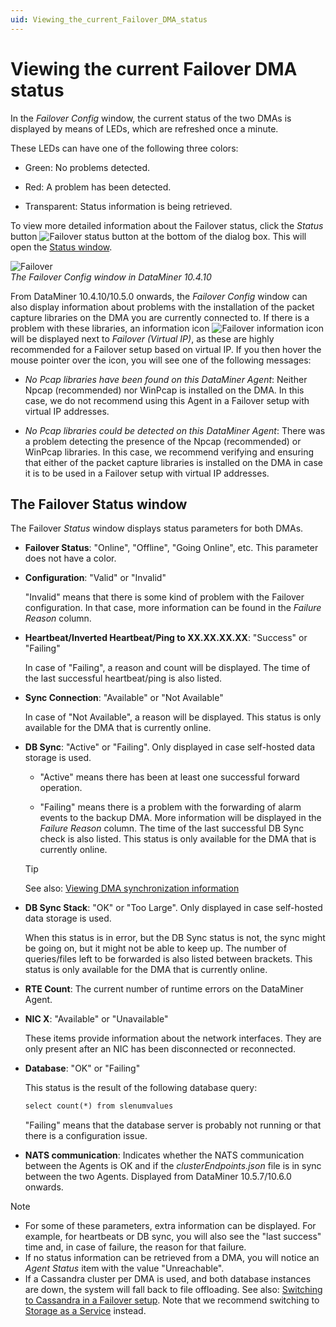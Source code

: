 ```yaml
---
uid: Viewing_the_current_Failover_DMA_status
---
```


# Viewing the current Failover DMA status

In the *Failover Config* window, the current status of the two DMAs is displayed by means of LEDs, which are refreshed once a minute.

These LEDs can have one of the following three colors:

- Green: No problems detected.

- Red: A problem has been detected.

- Transparent: Status information is being retrieved.

To view more detailed information about the Failover status, click the *Status* button ![Failover status button](~/dataminer/images/Failover_status_button.png) at the bottom of the dialog box. This will open the [Status window](#the-failover-status-window).

![Failover](~/dataminer/images/Failover10_4_10.png)<br>
*The Failover Config window in DataMiner 10.4.10*

From DataMiner 10.4.10/10.5.0 onwards<!--RN 40257 + RN 40267-->, the *Failover Config* window can also display information about problems with the installation of the packet capture libraries on the DMA you are currently connected to. If there is a problem with these libraries, an information icon ![Failover information icon](~/dataminer/images/Failover_information_icon.png) will be displayed next to *Failover (Virtual IP)*, as these are highly recommended for a Failover setup based on virtual IP. If you then hover the mouse pointer over the icon, you will see one of the following messages:

- *No Pcap libraries have been found on this DataMiner Agent*: Neither Npcap (recommended) nor WinPcap is installed on the DMA. In this case, we do not recommend using this Agent in a Failover setup with virtual IP addresses.

- *No Pcap libraries could be detected on this DataMiner Agent*: There was a problem detecting the presence of the Npcap (recommended) or WinPcap libraries. In this case, we recommend verifying and ensuring that either of the packet capture libraries is installed on the DMA in case it is to be used in a Failover setup with virtual IP addresses.

## The Failover Status window

The Failover *Status* window displays status parameters for both DMAs.

- **Failover Status**: "Online", "Offline", "Going Online", etc. This parameter does not have a color.

- **Configuration**: "Valid" or "Invalid"

  "Invalid" means that there is some kind of problem with the Failover configuration. In that case, more information can be found in the *Failure Reason* column.

- **Heartbeat/Inverted Heartbeat/Ping to XX.XX.XX.XX**: "Success" or "Failing"

  In case of "Failing", a reason and count will be displayed. The time of the last successful heartbeat/ping is also listed.

- **Sync Connection**: "Available" or "Not Available"

  In case of "Not Available", a reason will be displayed. This status is only available for the DMA that is currently online.

- **DB Sync**: "Active" or "Failing". Only displayed in case self-hosted data storage is used.

  - "Active" means there has been at least one successful forward operation.
  
  - "Failing" means there is a problem with the forwarding of alarm events to the backup DMA. More information will be displayed in the *Failure Reason* column. The time of the last successful DB Sync check is also listed. This status is only available for the DMA that is currently online.

  > [!TIP]
  > See also: [Viewing DMA synchronization information](xref:Synchronizing_the_DMA_databases#viewing-dma-synchronization-information)

- **DB Sync Stack**: "OK" or "Too Large". Only displayed in case self-hosted data storage is used.

  When this status is in error, but the DB Sync status is not, the sync might be going on, but it might not be able to keep up. The number of queries/files left to be forwarded is also listed between brackets. This status is only available for the DMA that is currently online.

- **RTE Count**: The current number of runtime errors on the DataMiner Agent.

- **NIC X**: "Available" or "Unavailable"

  These items provide information about the network interfaces. They are only present after an NIC has been disconnected or reconnected.

- **Database**: "OK" or "Failing"

  This status is the result of the following database query:

  ```txt
  select count(*) from slenumvalues
  ```

  "Failing" means that the database server is probably not running or that there is a configuration issue.

- **NATS communication**: Indicates whether the NATS communication between the Agents is OK and if the *clusterEndpoints.json* file is in sync between the two Agents. Displayed from DataMiner 10.5.7/10.6.0 onwards<!-- RN 43169-->.

> [!NOTE]
>
> - For some of these parameters, extra information can be displayed. For example, for heartbeats or DB sync, you will also see the "last success" time and, in case of failure, the reason for that failure.
> - If no status information can be retrieved from a DMA, you will notice an *Agent Status* item with the value "Unreachable".
> - If a Cassandra cluster per DMA is used, and both database instances are down, the system will fall back to file offloading. See also: [Switching to Cassandra in a Failover setup](xref:Migrating_the_general_database_to_Cassandra#switching-to-cassandra-in-a-failover-setup). Note that we recommend switching to [Storage as a Service](xref:STaaS) instead.
